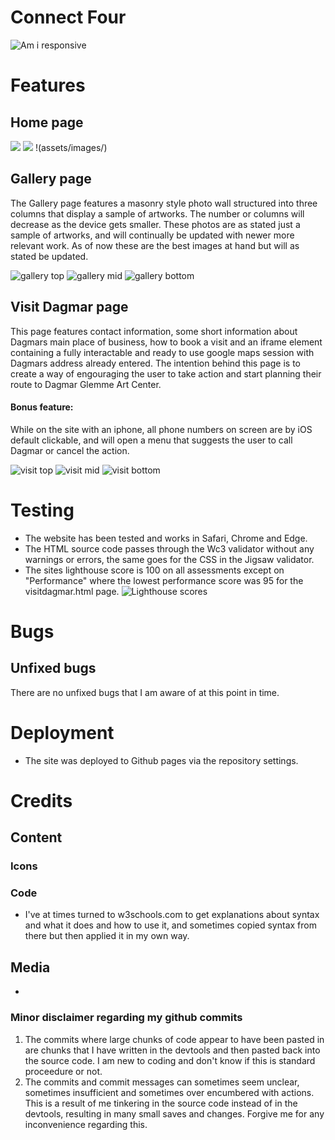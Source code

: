 # Connect Four

![Am i responsive](assets/images/)

# Features

## Home page

![](assets/images/)
![](assets/images/)
!(assets/images/)

## Gallery page
The Gallery page features a masonry style photo wall structured into three columns that display a sample of artworks. The number or columns will decrease as the device gets smaller. These photos are as stated just a sample of artworks, and will continually be updated with newer more relevant work. As of now these are the best images at hand but will as stated be updated. 

![gallery top](assets/images/screenshot-gallery-top.jpg)
![gallery mid](assets/images/screenshot-gallery-mid.jpg)
![gallery bottom](assets/images/screenshot-gallery-bottom.jpg)

## Visit Dagmar page
This page features contact information, some short information about Dagmars main place of business, how to book a visit and an iframe element containing a fully interactable and ready to use google maps session with Dagmars address already entered. The intention behind this page is to create a way of engouraging the user to take action and start planning their route to Dagmar Glemme Art Center.
#### Bonus feature:
While on the site with an iphone, all phone numbers on screen are by iOS default clickable, and will open a menu that suggests the user to call Dagmar or cancel the action.

![visit top](assets/images/)
![visit mid](assets/images/)
![visit bottom](assets/images/)

# Testing
- The website has been tested and works in Safari, Chrome and Edge.
- The HTML source code passes through the Wc3 validator without any warnings or errors, the same goes for the CSS in the Jigsaw validator.
- The sites lighthouse score is 100 on all assessments except on "Performance" where the lowest performance score was 95 for the visitdagmar.html page.
![Lighthouse scores](assets/images/lighthouse-scores-home.jpg)


# Bugs

## Unfixed bugs
There are no unfixed bugs that I am aware of at this point in time.

# Deployment
- The site was deployed to Github pages via the repository settings.

# Credits
## Content
### Icons

### Code
- I've at times turned to w3schools.com to get explanations about syntax and what it does and how to use it, and sometimes copied syntax from there but then applied it in my own way.

## Media
- 

### Minor disclaimer regarding my github commits
1. The commits where large chunks of code appear to have been pasted in are chunks that I have written in the devtools and then pasted back into the source code. I am new to coding and don't know if this is standard proceedure or not.
2. The commits and commit messages can sometimes seem unclear, sometimes insufficient and sometimes over encumbered with actions. This is a result of me tinkering in the source code instead of in the devtools, resulting in many small saves and changes. Forgive me for any inconvenience regarding this.
